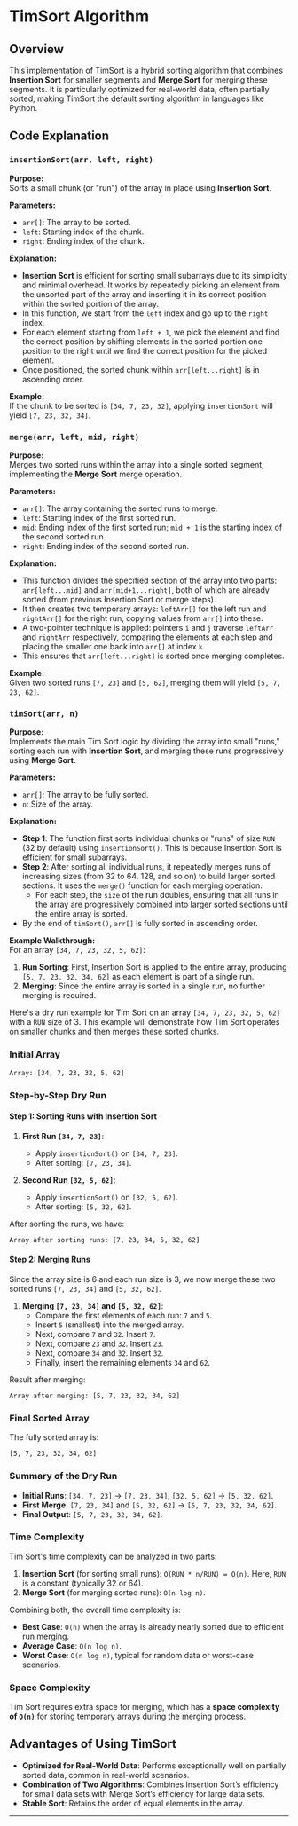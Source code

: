# TimSort Algorithm

## Overview
This implementation of TimSort is a hybrid sorting algorithm that combines **Insertion Sort** for smaller segments and **Merge Sort** for merging these segments. It is particularly optimized for real-world data, often partially sorted, making TimSort the default sorting algorithm in languages like Python.

## Code Explanation

### `insertionSort(arr, left, right)`

**Purpose:**  
Sorts a small chunk (or "run") of the array in place using **Insertion Sort**.

**Parameters:**
- `arr[]`: The array to be sorted.
- `left`: Starting index of the chunk.
- `right`: Ending index of the chunk.

**Explanation:**
- **Insertion Sort** is efficient for sorting small subarrays due to its simplicity and minimal overhead. It works by repeatedly picking an element from the unsorted part of the array and inserting it in its correct position within the sorted portion of the array.
- In this function, we start from the `left` index and go up to the `right` index.
- For each element starting from `left + 1`, we pick the element and find the correct position by shifting elements in the sorted portion one position to the right until we find the correct position for the picked element.
- Once positioned, the sorted chunk within `arr[left...right]` is in ascending order.

**Example:**  
If the chunk to be sorted is `[34, 7, 23, 32]`, applying `insertionSort` will yield `[7, 23, 32, 34]`.


### `merge(arr, left, mid, right)`

**Purpose:**  
Merges two sorted runs within the array into a single sorted segment, implementing the **Merge Sort** merge operation.

**Parameters:**
- `arr[]`: The array containing the sorted runs to merge.
- `left`: Starting index of the first sorted run.
- `mid`: Ending index of the first sorted run; `mid + 1` is the starting index of the second sorted run.
- `right`: Ending index of the second sorted run.

**Explanation:**
- This function divides the specified section of the array into two parts: `arr[left...mid]` and `arr[mid+1...right]`, both of which are already sorted (from previous Insertion Sort or merge steps).
- It then creates two temporary arrays: `leftArr[]` for the left run and `rightArr[]` for the right run, copying values from `arr[]` into these.
- A two-pointer technique is applied: pointers `i` and `j` traverse `leftArr` and `rightArr` respectively, comparing the elements at each step and placing the smaller one back into `arr[]` at index `k`.
- This ensures that `arr[left...right]` is sorted once merging completes.

**Example:**  
Given two sorted runs `[7, 23]` and `[5, 62]`, merging them will yield `[5, 7, 23, 62]`.

### `timSort(arr, n)`

**Purpose:**  
Implements the main Tim Sort logic by dividing the array into small "runs," sorting each run with **Insertion Sort**, and merging these runs progressively using **Merge Sort**.

**Parameters:**
- `arr[]`: The array to be fully sorted.
- `n`: Size of the array.

**Explanation:**
- **Step 1**: The function first sorts individual chunks or "runs" of size `RUN` (32 by default) using `insertionSort()`. This is because Insertion Sort is efficient for small subarrays.
- **Step 2**: After sorting all individual runs, it repeatedly merges runs of increasing sizes (from 32 to 64, 128, and so on) to build larger sorted sections. It uses the `merge()` function for each merging operation.
  - For each step, the `size` of the run doubles, ensuring that all runs in the array are progressively combined into larger sorted sections until the entire array is sorted.
- By the end of `timSort()`, `arr[]` is fully sorted in ascending order.

**Example Walkthrough:**  
For an array `[34, 7, 23, 32, 5, 62]`:
1. **Run Sorting**: First, Insertion Sort is applied to the entire array, producing `[5, 7, 23, 32, 34, 62]` as each element is part of a single run.
2. **Merging**: Since the entire array is sorted in a single run, no further merging is required.

Here's a dry run example for Tim Sort on an array `[34, 7, 23, 32, 5, 62]` with a `RUN` size of 3. This example will demonstrate how Tim Sort operates on smaller chunks and then merges these sorted chunks.

### Initial Array
```
Array: [34, 7, 23, 32, 5, 62]
```

### Step-by-Step Dry Run

#### Step 1: Sorting Runs with Insertion Sort

1. **First Run `[34, 7, 23]`**:
   - Apply `insertionSort()` on `[34, 7, 23]`.
   - After sorting: `[7, 23, 34]`.

2. **Second Run `[32, 5, 62]`**:
   - Apply `insertionSort()` on `[32, 5, 62]`.
   - After sorting: `[5, 32, 62]`.

After sorting the runs, we have:
```
Array after sorting runs: [7, 23, 34, 5, 32, 62]
```

#### Step 2: Merging Runs

Since the array size is 6 and each run size is 3, we now merge these two sorted runs `[7, 23, 34]` and `[5, 32, 62]`.

1. **Merging `[7, 23, 34]` and `[5, 32, 62]`**:
   - Compare the first elements of each run: `7` and `5`.
   - Insert `5` (smallest) into the merged array.
   - Next, compare `7` and `32`. Insert `7`.
   - Next, compare `23` and `32`. Insert `23`.
   - Next, compare `34` and `32`. Insert `32`.
   - Finally, insert the remaining elements `34` and `62`.
   
Result after merging:
```
Array after merging: [5, 7, 23, 32, 34, 62]
```

### Final Sorted Array
The fully sorted array is:
```
[5, 7, 23, 32, 34, 62]
```

### Summary of the Dry Run

- **Initial Runs**: `[34, 7, 23]` → `[7, 23, 34]`, `[32, 5, 62]` → `[5, 32, 62]`.
- **First Merge**: `[7, 23, 34]` and `[5, 32, 62]` → `[5, 7, 23, 32, 34, 62]`.
- **Final Output**: `[5, 7, 23, 32, 34, 62]`.

### Time Complexity
Tim Sort's time complexity can be analyzed in two parts:
1. **Insertion Sort** (for sorting small runs): `O(RUN * n/RUN) = O(n)`. Here, `RUN` is a constant (typically 32 or 64).
2. **Merge Sort** (for merging sorted runs): `O(n log n)`.

Combining both, the overall time complexity is:
- **Best Case**: `O(n)` when the array is already nearly sorted due to efficient run merging.
- **Average Case**: `O(n log n)`.
- **Worst Case**: `O(n log n)`, typical for random data or worst-case scenarios.

### Space Complexity
Tim Sort requires extra space for merging, which has a **space complexity of `O(n)`** for storing temporary arrays during the merging process.



## Advantages of Using TimSort
- **Optimized for Real-World Data**: Performs exceptionally well on partially sorted data, common in real-world scenarios.
- **Combination of Two Algorithms**: Combines Insertion Sort’s efficiency for small data sets with Merge Sort’s efficiency for large data sets.
- **Stable Sort**: Retains the order of equal elements in the array.

---